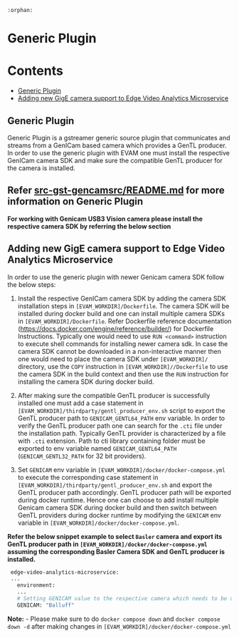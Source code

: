 ```{eval-rst}
:orphan:
```
# Generic Plugin

# Contents

- [Generic Plugin](#generic-plugin)
- [Adding new GigE camera support to Edge Video Analytics Microservice](#adding-new-gige-camera-support-to-edge-video-analytics-microservice)

## Generic Plugin

Generic Plugin is a gstreamer generic source plugin that communicates and streams from a GenICam based camera which provides a GenTL producer. In order to use
the generic plugin with EVAM one must install the respective GenICam camera SDK and make sure the compatible GenTL producer for the camera is installed.

**Refer [src-gst-gencamsrc/README.md](../src-gst-gencamsrc/README.md) for more information on Generic Plugin**
 ----

**For working with Genicam USB3 Vision camera please install the respective camera SDK by referring the below section**

## Adding new GigE camera support to Edge Video Analytics Microservice

In order to use the generic plugin with newer Genicam camera SDK follow the below steps:

1. Install the respective GenICam camera SDK by adding the camera SDK installation steps in `[EVAM_WORKDIR]/Dockerfile`. The camera SDK will be installed during docker build and one can install multiple camera SDKs in `[EVAM_WORKDIR]/Dockerfile`. Refer Dockerfile reference documentation (<https://docs.docker.com/engine/reference/builder/>) for Dockerfile Instructions. Typically one would need to use `RUN <command>` instruction to execute shell commands for installing newer camera sdk. In case the camera SDK cannot be downloaded in a non-interactive manner then one would need to place the camera SDK under `[EVAM_WORKDIR]/` directory, use the `COPY` instruction in `[EVAM_WORKDIR]//Dockerfile` to use the camera SDK in the build context and then use the `RUN` instruction for installing the camera SDK during docker build.

2. After making sure the compatible GenTL producer is successfully installed one must add a case statement in `[EVAM_WORKDIR]/thirdparty/gentl_producer_env.sh` script to export the GenTL producer path to `GENICAM_GENTL64_PATH` env variable. In order to verify the GenTL producer path one can search for the `.cti` file under the installation path. Typically GenTL provider is characterized by a file with `.cti` extension. Path to cti library containing folder must be exported to env variable named `GENICAM_GENTL64_PATH` (`GENICAM_GENTL32_PATH` for 32 bit providers).

3. Set `GENICAM` env variable in `[EVAM_WORKDIR]/docker/docker-compose.yml` to execute the corresponding case statement in `[EVAM_WORKDIR]/thirdparty/gentl_producer_env.sh` and export the GenTL producer path accordingly. GenTL producer path will be exported during docker runtime. Hence one can choose to add install multiple Genicam camera SDK during docker build and then switch between GenTL providers during docker runtime by modifying the `GENICAM` env variable in `[EVAM_WORKDIR]/docker/docker-compose.yml`.

**Refer the below snippet example to select `Basler` camera and export its GenTL producer path in `[EVAM_WORKDIR]/docker/docker-compose.yml` assuming the corresponding Basler Camera SDK and GenTL producer is installed.**

```bash
 edge-video-analytics-microservice:
 ...
   environment:
   ...
   # Setting GENICAM value to the respective camera which needs to be used
   GENICAM: "Balluff"
```

**Note:** - Please make sure to do `docker compose down` and `docker compose down -d` after making changes in `[EVAM_WORKDIR]/docker/docker-compose.yml`

